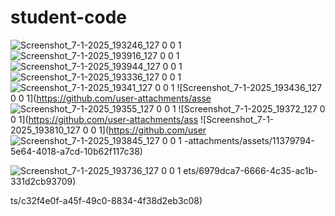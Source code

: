 # student-code
![Screenshot_7-1-2025_193246_127 0 0 1](https://github.com/user-attachments/assets/d3b4327d-004f-451e-8f60-66f3b3c8af91)
![Screenshot_7-1-2025_193916_127 0 0 1](https://github.com/user-attachments/assets/c98a2ae7-e01d-44df-8976-7761b2183d21)
![Screenshot_7-1-2025_193944_127 0 0 1](https://github.com/user-attachments/assets/b6271211-57f9-4e6e-bad3-6ca3a03c5aa9)
![Screenshot_7-1-2025_193336_127 0 0 1](https://github.com/user-attachments/assets/1dbcb5bb-0ab8-420b-a474-8796c3ab4b83)
![Screenshot_7-1-2025_19341_127 0 0 1](https://github.com/user-attachments/assets/e2c7db14-e703-4a13-b50b-03f9c3703781)
![Screenshot_7-1-2025_193436_127 0 0 1](https://github.com/user-attachments/asse
![Screenshot_7-1-2025_19355_127 0 0 1](https://github.com/user-attachments/assets/4393351f-327a-4c99-a964-63c6a357b571)
![Screenshot_7-1-2025_19372_127 0 0 1](https://github.com/user-attachments/ass
![Screenshot_7-1-2025_193810_127 0 0 1](https://github.com/user
![Screenshot_7-1-2025_193845_127 0 0 1](https://github.com/user-attachments/assets/2b0087a0-07ae-4c8b-939b-b30f75145c43)
-attachments/assets/11379794-5e64-4018-a7cd-10b62f117c38)

![Screenshot_7-1-2025_193736_127 0 0 1](https://github.com/user-attachments/assets/e174f0c6-d133-4b23-ac8b-d265ac44c604)
ets/6979dca7-6666-4c35-ac1b-331d2cb93709)

ts/c32f4e0f-a45f-49c0-8834-4f38d2eb3c08)
